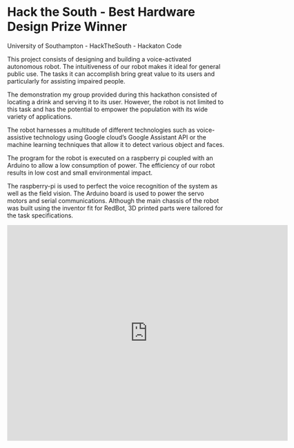 # Hack the South - Best Hardware Design Prize Winner
University of Southampton - HackTheSouth - Hackaton Code <br>

This project consists of designing and building a voice-activated autonomous robot. The intuitiveness of our robot makes it ideal for 
general public use. The tasks it can accomplish bring great value to its users and particularly for assisting impaired people. <br>

The demonstration my group provided during this hackathon consisted of locating a drink and serving it to its user. However, the robot 
is not limited to this task and has the potential to empower the population with its wide variety of applications. <br>

The robot harnesses a multitude of different technologies such as voice-assistive technology using Google cloud’s Google Assistant API 
or the machine learning techniques that allow it to detect various object and faces. <br>

The program for the robot is executed on a raspberry pi coupled with an Arduino to allow a low consumption of power. The efficiency of 
our robot results in low cost and small environmental impact. <br>

The raspberry-pi is used to perfect the voice recognition of the system as well as the field vision. The Arduino board is used to power 
the servo motors and serial communications. Although the main chassis of the robot was built using the inventor fit for RedBot, 3D 
printed parts were tailored for the task specifications. <br>

<p align="center">
<div class="video-responsive">
  <iframe align="middle" width="650" height="500" src="https://www.youtube.com/embed/wRi87pQcaOA?rel=0" 
          frameborder="0" allowfullscreen>
  </iframe></p>
</div>



